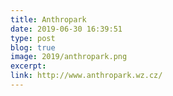```yaml
---
title: Anthropark
date: 2019-06-30 16:39:51
type: post
blog: true
image: 2019/anthropark.png
excerpt:
link: http://www.anthropark.wz.cz/
---
```




